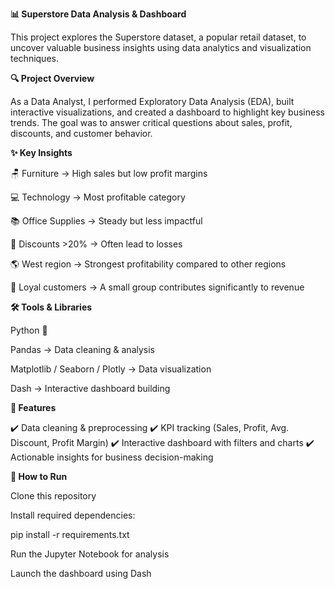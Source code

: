 **📊 Superstore Data Analysis & Dashboard**

This project explores the Superstore dataset, a popular retail dataset, to uncover valuable business insights using data analytics and visualization techniques.

**🔍 Project Overview**

As a Data Analyst, I performed Exploratory Data Analysis (EDA), built interactive visualizations, and created a dashboard to highlight key business trends. The goal was to answer critical questions about sales, profit, discounts, and customer behavior.

**✨ Key Insights**

🪑 Furniture → High sales but low profit margins

💻 Technology → Most profitable category

📚 Office Supplies → Steady but less impactful

💸 Discounts >20% → Often lead to losses

🌎 West region → Strongest profitability compared to other regions

🙌 Loyal customers → A small group contributes significantly to revenue

**🛠️ Tools & Libraries**

Python 🐍

Pandas → Data cleaning & analysis

Matplotlib / Seaborn / Plotly → Data visualization

Dash → Interactive dashboard building

**📂 Features**

✔️ Data cleaning & preprocessing ✔️ KPI tracking (Sales, Profit, Avg. Discount, Profit Margin) ✔️ Interactive dashboard with filters and charts ✔️ Actionable insights for business decision-making

**🚀 How to Run**

Clone this repository

Install required dependencies:

pip install -r requirements.txt

Run the Jupyter Notebook for analysis

Launch the dashboard using Dash
